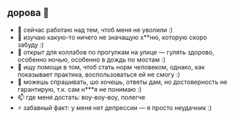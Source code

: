 ## дорова 👋


- 🔭 сейчас работаю над тем, чтоб меня не уволили :)
- 🌱 изучаю какую-то ничего не значащую х**ню, которую скоро забуду :)
- 👯 открыт для коллабов по прогулкам на улице — гулять здорово, особенно ночью, особенно в дождь по мостам :)
- 🤔 ищу помощи в том, чтоб стать норм человеком, однако, как показывает практика, воспользоваться ей не смогу :)
- 💬 можешь спрашивать, шо хочешь, ответы дам, но достоверность не гарантирую, т.к. сам н***я не понимаю :)
- 📫 где меня достать: воу-воу-воу, полегче
- ⚡ забавный факт: у меня нет депрессии — я просто неудачник :)

